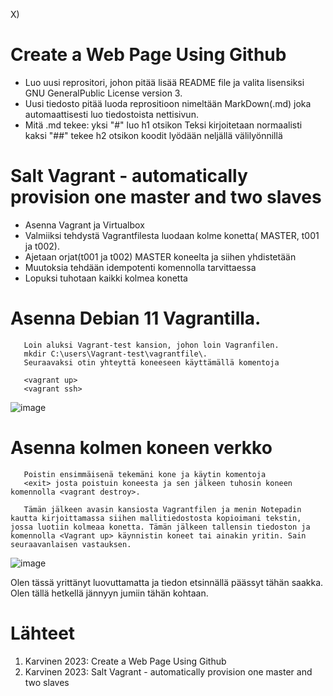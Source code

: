 X) 

   # Create a Web Page Using Github
   
   - Luo uusi reprositori, johon pitää lisää README file ja valita         lisensiksi GNU GeneralPublic License version 3.
   - Uusi tiedosto pitää luoda reprositioon nimeltään MarkDown(.md)        joka automaattisesti luo tiedostoista nettisivun.
   - Mitä .md tekee: 
      yksi "#" luo h1 otsikon
      Teksi kirjoitetaan normaalisti
      kaksi "##" tekee h2 otsikon
      koodit lyödään neljällä välilyönnillä
      
   # Salt Vagrant - automatically provision one master and two slaves
   
   - Asenna Vagrant ja Virtualbox
   - Valmiiksi tehdystä Vagrantfilesta luodaan kolme konetta( MASTER, t001 ja t002).
   - Ajetaan orjat(t001 ja t002) MASTER koneelta ja siihen yhdistetään        <vagrant ssh tmaster>
   - Muutoksia tehdään idempotenti komennolla tarvittaessa
   - Lopuksi tuhotaan kaikki kolmea konetta
   
   # Asenna Debian 11 Vagrantilla.
   
       Loin aluksi Vagrant-test kansion, johon loin Vagranfilen. 
       mkdir C:\users\Vagrant-test\vagrantfile\.
       Seuraavaksi otin yhteyttä koneeseen käyttämällä komentoja 
   
       <vagrant up>
       <vagrant ssh>
   
![image](https://user-images.githubusercontent.com/129681045/230184566-6ea30473-f011-4347-a3f5-518d3abf3642.png)
   
   
   # Asenna kolmen koneen verkko
   
       Poistin ensimmäisenä tekemäni kone ja käytin komentoja 
       <exit> josta poistuin koneesta ja sen jälkeen tuhosin koneen komennolla <vagrant destroy>.
   
       Tämän jälkeen avasin kansiosta Vagrantfilen ja menin Notepadin kautta kirjoittamassa siihen mallitiedostosta kopioimani tekstin, jossa luotiin kolmeaa konetta. Tämän jälkeen tallensin tiedoston ja komennolla <Vagrant up> käynnistin koneet tai ainakin yritin. Sain seuraavanlaisen vastauksen. 
   
![image](https://user-images.githubusercontent.com/129681045/230185304-43ca8b47-9f30-4673-aa79-4221a56196e0.png)
   
   Olen tässä yrittänyt luovuttamatta ja tiedon etsinnällä päässyt tähän saakka. Olen tällä hetkellä jännyyn jumiin tähän kohtaan. 
   
   
   # Lähteet
   
   1) Karvinen 2023: Create a Web Page Using Github
   2) Karvinen 2023: Salt Vagrant - automatically provision one master and two slaves

